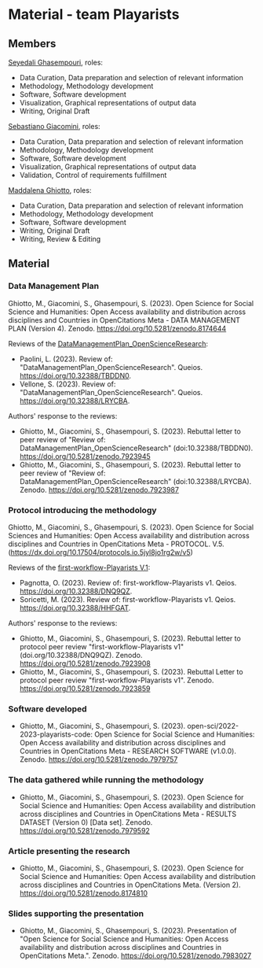 # Material - team Playarists

## Members
[Seyedali Ghasempouri](https://github.com/ghasempouri1984), roles:
* Data Curation, Data preparation and selection of relevant information
* Methodology, Methodology development
* Software, Software development
* Visualization, Graphical representations of output data
* Writing, Original Draft

[Sebastiano Giacomini](https://github.com/Sebastiano-G), roles:
* Data Curation, Data preparation and selection of relevant information
* Methodology, Methodology development
* Software, Software development
* Visualization, Graphical representations of output data
* Validation, Control of requirements fulfillment

[Maddalena Ghiotto](https://github.com/MaddaGh), roles:
* Data Curation, Data preparation and selection of relevant information
* Methodology, Methodology development
* Software, Software development
* Writing, Original Draft
* Writing, Review & Editing

## Material

### Data Management Plan
Ghiotto, M., Giacomini, S., Ghasempouri, S. (2023). Open Science for Social Science and Humanities: Open Access availability and distribution across disciplines and Countries in OpenCitations Meta  - DATA MANAGEMENT PLAN (Version 4). Zenodo. https://doi.org/10.5281/zenodo.8174644

Reviews of the [DataManagementPlan_OpenScienceResearch](https://doi.org/10.5281/zenodo.7809055):
* Paolini, L. (2023). Review of: "DataManagementPlan_OpenScienceResearch". Queios. https://doi.org/10.32388/TBDDN0.
* Vellone, S. (2023). Review of: "DataManagementPlan_OpenScienceResearch". Queios. https://doi.org/10.32388/LRYCBA.

Authors' response to the reviews:
* Ghiotto, M., Giacomini, S., Ghasempouri, S. (2023). Rebuttal letter to peer review of "Review of: DataManagementPlan_OpenScienceResearch" (doi:10.32388/TBDDN0). https://doi.org/10.5281/zenodo.7923945
* Ghiotto, M., Giacomini, S., Ghasempouri, S. (2023). Rebuttal letter to peer review of "Review of: DataManagementPlan_OpenScienceResearch" (doi:10.32388/LRYCBA). Zenodo. https://doi.org/10.5281/zenodo.7923987
  


### Protocol introducing the methodology
Ghiotto, M., Giacomini, S., Ghasempouri, S. (2023). Open Science for Social Sciences and Humanities: Open Access availability and distribution across disciplines and Countries in OpenCitations Meta - PROTOCOL. V.5. (https://dx.doi.org/10.17504/protocols.io.5jyl8jo1rg2w/v5)

Reviews of the [first-workflow-Playarists V.1](https://dx.doi.org/10.17504/protocols.io.5jyl8jo1rg2w/v1):
* Pagnotta, O. (2023). Review of: first-workflow-Playarists v1. Qeios. https://doi.org/10.32388/DNQ9QZ.
* Soricetti, M. (2023). Review of: first-workflow-Playarists v1. Qeios. https://doi.org/10.32388/HHFGAT.

Authors' response to the reviews:
* Ghiotto, M., Giacomini, S., Ghasempouri, S. (2023). Rebuttal letter to protocol peer review "first-workflow-Playarists v1" (doi.org/10.32388/DNQ9QZ). Zenodo. https://doi.org/10.5281/zenodo.7923908
* Ghiotto, M., Giacomini, S., Ghasempouri, S. (2023). Rebuttal Letter to protocol peer review "first-workflow-Playarists v1". Zenodo. https://doi.org/10.5281/zenodo.7923859


### Software developed
* Ghiotto, M., Giacomini, S., Ghasempouri, S. (2023). open-sci/2022-2023-playarists-code: Open Science for Social Science and Humanities: Open Access availability and distribution across disciplines and Countries in OpenCitations Meta - RESEARCH SOFTWARE (v1.0.0). Zenodo. https://doi.org/10.5281/zenodo.7979757 


### The data gathered while running the methodology
* Ghiotto, M., Giacomini, S., Ghasempouri, S. (2023). Open Science for Social Science and Humanities: Open Access availability and distribution across disciplines and Countries in OpenCitations Meta - RESULTS DATASET (Version 0) [Data set]. Zenodo. https://doi.org/10.5281/zenodo.7979592


### Article presenting the research
* Ghiotto, M., Giacomini, S., Ghasempouri, S. (2023). Open Science for Social Science and Humanities: Open Access availability and distribution across disciplines and Countries in OpenCitations Meta. (Version 2). https://doi.org/10.5281/zenodo.8174810 


### Slides supporting the presentation
* Ghiotto, M., Giacomini, S., Ghasempouri, S. (2023). Presentation of "Open Science for Social Science and Humanities: Open Access availability and distribution across disciplines and Countries in OpenCitations Meta.". Zenodo. https://doi.org/10.5281/zenodo.7983027
